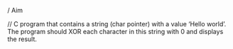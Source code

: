 / Aim

// C program that contains a string (char pointer) with a value ‘Hello world’. The program should XOR each character in this string with 0 and displays the result.
